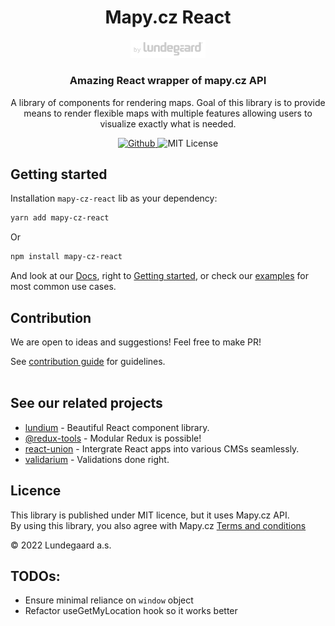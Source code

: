 <h1 align="center">
    Mapy.cz React
</h1>

<p align="center">
  <a href="https://lundegaard.eu">
    <img alt="by Lundegaard" src="./by-lundegaard.png" width="120" />
  </a>
</p>

<h3 align="center">
Amazing React wrapper of mapy.cz API
</h3>

<p align="center">
A library of components for rendering maps. Goal of this library is to provide means to render flexible maps with multiple features allowing users to visualize exactly what is needed.
</p>

<p align="center">
  <a href="https://github.com/lundegaard/react-mapy-cz">
    <img src="https://flat.badgen.net/badge/-/github?icon=github&label" alt="Github" />
  </a>

   <img src="https://flat.badgen.net/badge/license/MIT/blue" alt="MIT License" />
</p>

## Getting started

Installation `mapy-cz-react` lib as your dependency:

```bash
yarn add mapy-cz-react
```

Or

```bash
npm install mapy-cz-react
```

And look at our [Docs](https://lundegaard.github.io/mapy-cz-react/), right to [Getting started](https://lundegaard.github.io/mapy-cz-react/docs/getting-started), or check our [examples](https://lundegaard.github.io/mapy-cz-react/docs/Examples/01-static-map-with-one-marker) for most common use cases.

## Contribution

We are open to ideas and suggestions! Feel free to make PR!

See
[contribution guide](https://github.com/lundegaard/mapy-cz-react/blob/main/CONTRIBUTING.md)
for guidelines. <br /> <br />

## See our related projects

- [lundium](https://github.com/lundegaard/lundium) - Beautiful React component library.
- [@redux-tools](https://github.com/lundegaard/redux-tools) - Modular
  Redux is possible!
- [react-union](https://github.com/lundegaard/react-union) -
  Intergrate React apps into various CMSs seamlessly.
- [validarium](https://github.com/lundegaard/validarium) - Validations
  done right.

## Licence

This library is published under MIT licence, but it uses Mapy.cz API.<br>
By using this library, you also agree with Mapy.cz [Terms and conditions](http://api.mapy.cz/#pact)

© 2022 Lundegaard a.s.

## TODOs:

- Ensure minimal reliance on `window` object
- Refactor useGetMyLocation hook so it works better
